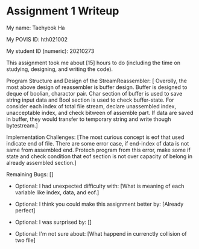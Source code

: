 Assignment 1 Writeup
=============

My name: Taehyeok Ha

My POVIS ID: hth021002

My student ID (numeric): 20210273

This assignment took me about [15] hours to do (including the time on studying, designing, and writing the code).

Program Structure and Design of the StreamReassembler:
[ Overolly, the most above design of reassembler is buffer design. Buffer is designed to deque of boolian, charactor pair. Char section of buffer is used to save string input data and Bool section is used to check buffer-state. For consider each index of total file stream, declare unassembled index, unacceptable index, and check bitween of assemble part. If data are saved in buffer, they would transfer to temporary string and write though bytestream.]

Implementation Challenges:
[The most curious concept is eof that used indicate end of file. There are some error case, if end-index of data is not same from assembled end. Protech program from this error, make some if state and check condition that eof section is not over capacity of belong in already assembled section.]

Remaining Bugs:
[]

- Optional: I had unexpected difficulty with: [What is meaning of each variable like index, data, and eof.]

- Optional: I think you could make this assignment better by: [Already perfect]

- Optional: I was surprised by: []

- Optional: I'm not sure about: [What happend in currenctly collision of two file]
